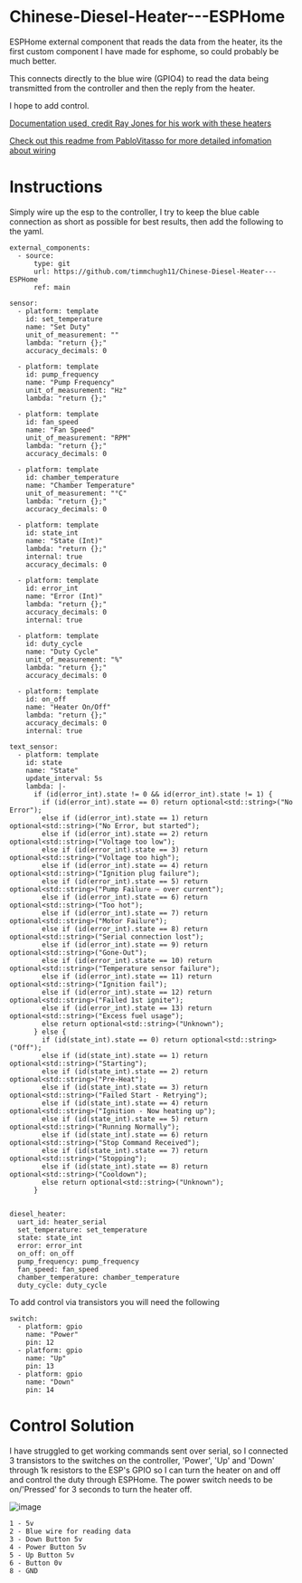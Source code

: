 # Chinese-Diesel-Heater---ESPHome

ESPHome external component that reads the data from the heater, its the first custom component I have made for esphome, so could probably be much better.

This connects directly to the blue wire (GPIO4) to read the data being transmitted from the controller and then the reply from the heater.

I hope to add control.

[Documentation used, credit Ray Jones for his work with these heaters](https://gitlab.com/mrjones.id.au/bluetoothheater/-/blob/master/Documentation/V9%20-%20Hacking%20the%20Chinese%20Diesel%20Heater%20Communications%20Protocol.pdf?ref_type=heads)

[Check out this readme from PabloVitasso for more detailed infomation about wiring](https://github.com/PabloVitasso/esphome-chinbasto/blob/main/README.md)


# Instructions

Simply wire up the esp to the controller, I try to keep the blue cable connection as short as possible for best results, then add the following to the yaml.

```
external_components:
  - source:
      type: git
      url: https://github.com/timmchugh11/Chinese-Diesel-Heater---ESPHome
      ref: main

sensor:
  - platform: template
    id: set_temperature
    name: "Set Duty"
    unit_of_measurement: ""
    lambda: "return {};"
    accuracy_decimals: 0

  - platform: template
    id: pump_frequency
    name: "Pump Frequency"
    unit_of_measurement: "Hz"
    lambda: "return {};"

  - platform: template
    id: fan_speed
    name: "Fan Speed"
    unit_of_measurement: "RPM"
    lambda: "return {};"
    accuracy_decimals: 0

  - platform: template
    id: chamber_temperature
    name: "Chamber Temperature"
    unit_of_measurement: "°C"
    lambda: "return {};"
    accuracy_decimals: 0

  - platform: template
    id: state_int
    name: "State (Int)"
    lambda: "return {};"
    internal: true
    accuracy_decimals: 0

  - platform: template
    id: error_int
    name: "Error (Int)"
    lambda: "return {};"
    accuracy_decimals: 0
    internal: true

  - platform: template
    id: duty_cycle
    name: "Duty Cycle"
    unit_of_measurement: "%"
    lambda: "return {};"
    accuracy_decimals: 0

  - platform: template
    id: on_off
    name: "Heater On/Off"
    lambda: "return {};"
    accuracy_decimals: 0
    internal: true

text_sensor:
  - platform: template
    id: state
    name: "State"
    update_interval: 5s
    lambda: |-
      if (id(error_int).state != 0 && id(error_int).state != 1) {
        if (id(error_int).state == 0) return optional<std::string>("No Error");
        else if (id(error_int).state == 1) return optional<std::string>("No Error, but started");
        else if (id(error_int).state == 2) return optional<std::string>("Voltage too low");
        else if (id(error_int).state == 3) return optional<std::string>("Voltage too high");
        else if (id(error_int).state == 4) return optional<std::string>("Ignition plug failure");
        else if (id(error_int).state == 5) return optional<std::string>("Pump Failure – over current");
        else if (id(error_int).state == 6) return optional<std::string>("Too hot");
        else if (id(error_int).state == 7) return optional<std::string>("Motor Failure");
        else if (id(error_int).state == 8) return optional<std::string>("Serial connection lost");
        else if (id(error_int).state == 9) return optional<std::string>("Gone-Out");
        else if (id(error_int).state == 10) return optional<std::string>("Temperature sensor failure");
        else if (id(error_int).state == 11) return optional<std::string>("Ignition fail");
        else if (id(error_int).state == 12) return optional<std::string>("Failed 1st ignite");
        else if (id(error_int).state == 13) return optional<std::string>("Excess fuel usage");
        else return optional<std::string>("Unknown");
      } else {
        if (id(state_int).state == 0) return optional<std::string>("Off");
        else if (id(state_int).state == 1) return optional<std::string>("Starting");
        else if (id(state_int).state == 2) return optional<std::string>("Pre-Heat");
        else if (id(state_int).state == 3) return optional<std::string>("Failed Start - Retrying");
        else if (id(state_int).state == 4) return optional<std::string>("Ignition - Now heating up");
        else if (id(state_int).state == 5) return optional<std::string>("Running Normally");
        else if (id(state_int).state == 6) return optional<std::string>("Stop Command Received");
        else if (id(state_int).state == 7) return optional<std::string>("Stopping");
        else if (id(state_int).state == 8) return optional<std::string>("Cooldown");
        else return optional<std::string>("Unknown");
      }


diesel_heater:
  uart_id: heater_serial
  set_temperature: set_temperature
  state: state_int
  error: error_int
  on_off: on_off
  pump_frequency: pump_frequency
  fan_speed: fan_speed
  chamber_temperature: chamber_temperature
  duty_cycle: duty_cycle
```

To add control via transistors you will need the following
```
switch:
  - platform: gpio
    name: "Power"
    pin: 12
  - platform: gpio
    name: "Up"
    pin: 13
  - platform: gpio
    name: "Down"
    pin: 14
```

# Control Solution

I have struggled to get working commands sent over serial, so I connected 3 transistors to the switches on the controller, 'Power', 'Up' and 'Down' through 1k resistors to the ESP's GPIO so I can turn the heater on and off and control the duty through ESPHome. The power switch needs to be on/'Pressed' for 3 seconds to turn the heater off.

![image](https://github.com/timmchugh11/Chinese-Diesel-Heater---ESPHome/assets/51882579/dbc770fe-6271-419e-b8ee-10471d517837)
```
1 - 5v
2 - Blue wire for reading data
3 - Down Button 5v
4 - Power Button 5v
5 - Up Button 5v
6 - Button 0v
8 - GND
```

